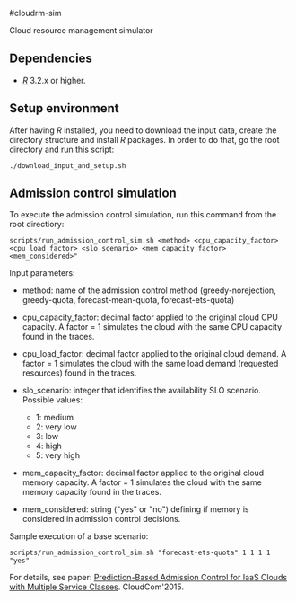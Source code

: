 #cloudrm-sim

Cloud resource management simulator

## Dependencies

- [*R*](ihttps://cran.r-project.org/) 3.2.x or higher.

## Setup environment

After having *R* installed, you need to download the input data, create the directory structure
and install *R* packages. In order to do that, go the root directory and run this script:

```
./download_input_and_setup.sh
```

## Admission control simulation 

To execute the admission control simulation, run this command from the root directiory:

``` 
scripts/run_admission_control_sim.sh <method> <cpu_capacity_factor> <cpu_load_factor> <slo_scenario> <mem_capacity_factor> <mem_considered>"
```

Input parameters:
 - method: name of the admission control method (greedy-norejection, greedy-quota,
   forecast-mean-quota, forecast-ets-quota)

 - cpu_capacity_factor: decimal factor applied to the original cloud CPU capacity. A factor = 1 simulates
   the cloud with the same CPU capacity found in the traces.

 - cpu_load_factor: decimal factor applied to the original cloud demand. A factor = 1 simulates
   the cloud with the same load demand (requested resources) found in the traces.

 - slo_scenario: integer that identifies the availability SLO scenario. Possible values:
   - 1: medium
   - 2: very low
   - 3: low
   - 4: high
   - 5: very high

 - mem_capacity_factor: decimal factor applied to the original cloud memory capacity. A factor = 1 simulates
   the cloud with the same memory capacity found in the traces.

 - mem_considered: string ("yes" or "no") defining if memory is considered in admission control
   decisions.

Sample execution of a base scenario:

```
scripts/run_admission_control_sim.sh "forecast-ets-quota" 1 1 1 1 "yes"
```


For details, see paper:
[Prediction-Based Admission Control for IaaS Clouds with Multiple Service Classes](http://ieeexplore.ieee.org/xpls/abs_all.jsp?arnumber=7396141). CloudCom'2015.

